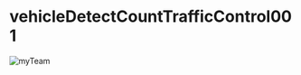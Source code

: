 # vehicleDetectCountTrafficControl001

![myTeam](https://user-images.githubusercontent.com/48062341/74355489-26164800-4de7-11ea-9424-09f7978ca816.png)
 

